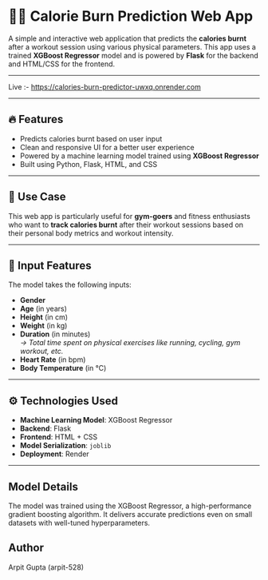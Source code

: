 # 🏋️‍♂️ Calorie Burn Prediction Web App

A simple and interactive web application that predicts the **calories burnt** after a workout session using various physical parameters. This app uses a trained **XGBoost Regressor** model and is powered by **Flask** for the backend and HTML/CSS for the frontend.

---

Live :- https://calories-burn-predictor-uwxq.onrender.com

---

## 🔥 Features

- Predicts calories burnt based on user input
- Clean and responsive UI for a better user experience
- Powered by a machine learning model trained using **XGBoost Regressor**
- Built using Python, Flask, HTML, and CSS

---

## 📌 Use Case

This web app is particularly useful for **gym-goers** and fitness enthusiasts who want to **track calories burnt** after their workout sessions based on their personal body metrics and workout intensity.

---

## 🧠 Input Features

The model takes the following inputs:

- **Gender** 
- **Age** (in years)
- **Height** (in cm)
- **Weight** (in kg)
- **Duration** (in minutes)  
  _→ Total time spent on physical exercises like running, cycling, gym workout, etc._
- **Heart Rate** (in bpm)
- **Body Temperature** (in °C)

---

## ⚙️ Technologies Used

- **Machine Learning Model**: XGBoost Regressor
- **Backend**: Flask
- **Frontend**: HTML + CSS
- **Model Serialization**: `joblib`
- **Deployment**: Render

---

## Model Details

The model was trained using the XGBoost Regressor, a high-performance gradient boosting algorithm. It delivers accurate predictions even on small datasets with well-tuned hyperparameters.

## Author 
Arpit Gupta (arpit-528)

